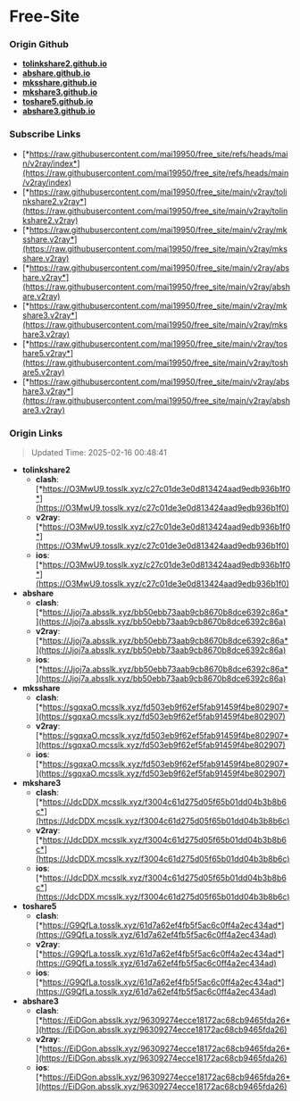 # Free-Site

### Origin Github

- [**tolinkshare2.github.io**](https://github.com/tolinkshare2/tolinkshare2.github.io)
- [**abshare.github.io**](https://github.com/abshare/abshare.github.io)
- [**mksshare.github.io**](https://github.com/mksshare/mksshare.github.io)
- [**mkshare3.github.io**](https://github.com/mkshare3/mkshare3.github.io)
- [**toshare5.github.io**](https://github.com/toshare5/toshare5.github.io)
- [**abshare3.github.io**](https://github.com/abshare3/abshare3.github.io)

### Subscribe Links

- [*https://raw.githubusercontent.com/mai19950/free_site/refs/heads/main/v2ray/index*](https://raw.githubusercontent.com/mai19950/free_site/refs/heads/main/v2ray/index)
- [*https://raw.githubusercontent.com/mai19950/free_site/main/v2ray/tolinkshare2.v2ray*](https://raw.githubusercontent.com/mai19950/free_site/main/v2ray/tolinkshare2.v2ray)
- [*https://raw.githubusercontent.com/mai19950/free_site/main/v2ray/mksshare.v2ray*](https://raw.githubusercontent.com/mai19950/free_site/main/v2ray/mksshare.v2ray)
- [*https://raw.githubusercontent.com/mai19950/free_site/main/v2ray/abshare.v2ray*](https://raw.githubusercontent.com/mai19950/free_site/main/v2ray/abshare.v2ray)
- [*https://raw.githubusercontent.com/mai19950/free_site/main/v2ray/mkshare3.v2ray*](https://raw.githubusercontent.com/mai19950/free_site/main/v2ray/mkshare3.v2ray)
- [*https://raw.githubusercontent.com/mai19950/free_site/main/v2ray/toshare5.v2ray*](https://raw.githubusercontent.com/mai19950/free_site/main/v2ray/toshare5.v2ray)
- [*https://raw.githubusercontent.com/mai19950/free_site/main/v2ray/abshare3.v2ray*](https://raw.githubusercontent.com/mai19950/free_site/main/v2ray/abshare3.v2ray)

### Origin Links

> Updated Time: 2025-02-16 00:48:41

- **tolinkshare2**
  - **clash**: [*https://O3MwU9.tosslk.xyz/c27c01de3e0d813424aad9edb936b1f0*](https://O3MwU9.tosslk.xyz/c27c01de3e0d813424aad9edb936b1f0)
  - **v2ray**: [*https://O3MwU9.tosslk.xyz/c27c01de3e0d813424aad9edb936b1f0*](https://O3MwU9.tosslk.xyz/c27c01de3e0d813424aad9edb936b1f0)
  - **ios**: [*https://O3MwU9.tosslk.xyz/c27c01de3e0d813424aad9edb936b1f0*](https://O3MwU9.tosslk.xyz/c27c01de3e0d813424aad9edb936b1f0)
- **abshare**
  - **clash**: [*https://Jjoj7a.absslk.xyz/bb50ebb73aab9cb8670b8dce6392c86a*](https://Jjoj7a.absslk.xyz/bb50ebb73aab9cb8670b8dce6392c86a)
  - **v2ray**: [*https://Jjoj7a.absslk.xyz/bb50ebb73aab9cb8670b8dce6392c86a*](https://Jjoj7a.absslk.xyz/bb50ebb73aab9cb8670b8dce6392c86a)
  - **ios**: [*https://Jjoj7a.absslk.xyz/bb50ebb73aab9cb8670b8dce6392c86a*](https://Jjoj7a.absslk.xyz/bb50ebb73aab9cb8670b8dce6392c86a)
- **mksshare**
  - **clash**: [*https://sgqxaO.mcsslk.xyz/fd503eb9f62ef5fab91459f4be802907*](https://sgqxaO.mcsslk.xyz/fd503eb9f62ef5fab91459f4be802907)
  - **v2ray**: [*https://sgqxaO.mcsslk.xyz/fd503eb9f62ef5fab91459f4be802907*](https://sgqxaO.mcsslk.xyz/fd503eb9f62ef5fab91459f4be802907)
  - **ios**: [*https://sgqxaO.mcsslk.xyz/fd503eb9f62ef5fab91459f4be802907*](https://sgqxaO.mcsslk.xyz/fd503eb9f62ef5fab91459f4be802907)
- **mkshare3**
  - **clash**: [*https://JdcDDX.mcsslk.xyz/f3004c61d275d05f65b01dd04b3b8b6c*](https://JdcDDX.mcsslk.xyz/f3004c61d275d05f65b01dd04b3b8b6c)
  - **v2ray**: [*https://JdcDDX.mcsslk.xyz/f3004c61d275d05f65b01dd04b3b8b6c*](https://JdcDDX.mcsslk.xyz/f3004c61d275d05f65b01dd04b3b8b6c)
  - **ios**: [*https://JdcDDX.mcsslk.xyz/f3004c61d275d05f65b01dd04b3b8b6c*](https://JdcDDX.mcsslk.xyz/f3004c61d275d05f65b01dd04b3b8b6c)
- **toshare5**
  - **clash**: [*https://G9QfLa.tosslk.xyz/61d7a62ef4fb5f5ac6c0ff4a2ec434ad*](https://G9QfLa.tosslk.xyz/61d7a62ef4fb5f5ac6c0ff4a2ec434ad)
  - **v2ray**: [*https://G9QfLa.tosslk.xyz/61d7a62ef4fb5f5ac6c0ff4a2ec434ad*](https://G9QfLa.tosslk.xyz/61d7a62ef4fb5f5ac6c0ff4a2ec434ad)
  - **ios**: [*https://G9QfLa.tosslk.xyz/61d7a62ef4fb5f5ac6c0ff4a2ec434ad*](https://G9QfLa.tosslk.xyz/61d7a62ef4fb5f5ac6c0ff4a2ec434ad)
- **abshare3**
  - **clash**: [*https://EiDGon.absslk.xyz/96309274ecce18172ac68cb9465fda26*](https://EiDGon.absslk.xyz/96309274ecce18172ac68cb9465fda26)
  - **v2ray**: [*https://EiDGon.absslk.xyz/96309274ecce18172ac68cb9465fda26*](https://EiDGon.absslk.xyz/96309274ecce18172ac68cb9465fda26)
  - **ios**: [*https://EiDGon.absslk.xyz/96309274ecce18172ac68cb9465fda26*](https://EiDGon.absslk.xyz/96309274ecce18172ac68cb9465fda26)
